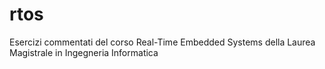 # rtos
Esercizi commentati del corso Real-Time Embedded Systems della Laurea Magistrale in Ingegneria Informatica
